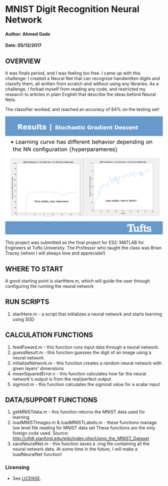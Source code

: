 
# MNIST Digit Recognition Neural Network
#### Author: Ahmed Gado
#### Date: 05/12/2017

## OVERVIEW
It was finals period, and I was feeling too free. I came up with this challenge:
I created a Neural Net that can recognize handwritten digits and classify them, all written from scratch and without using any libraries. As a challenge, I forbad myself from reading any code, and restricted my research to articles in plain English that describe the ideas behind Neural Nets.

The classifier worked, and reached an accuracy of 84% on the testing set! 

![alt text](docs/accuracy_graph.png)

This project was submitted as the final project for ES2: MATLAB for Engineers at Tufts University. The Professor who taught the class was Brian Tracey (whom I will always love and appreciate!)

## WHERE TO START

A good starting point is startHere.m, which will guide the user through configuring the running the neural network


## RUN SCRIPTS

1) startHere.m - a script that initializes a neural network and starts learning using SGD


## CALCULATION FUNCTIONS

1) feedFoward.m - this function runs input data through a neural network.
2) guessResult.m - this function guesses the digit of an image using a neural network
3) initializeNetwork.m - this function creates a random neural network with given layers' dimensions
4) meanSquaredError.n - this function calculates how far the neural network's output is from the real/perfect output
5) sigmoid.m - this function calculates the sigmoid value for a scalar input


## DATA/SUPPORT FUNCTIONS

1) getMNISTdata.m - this function returns the MNIST data used for learning
2) loadMNISTImages.m & loadMNISTLabels.m - these functions manage low level file reading for MNIST data set
         These functions are the only foreign code used. Source: http://ufldl.stanford.edu/wiki/index.php/Using_the_MNIST_Dataset
3) saveNeuralNet.m - this function saves a .nng file containing all the neural network data. At some time in the future, I will make a loadNeuralNet function!

### Licensing

* See [LICENSE](LICENSE).
